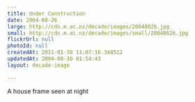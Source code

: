 ```yaml
---
title: Under Construction
date: 2004-08-26
large: http://cdn.m.ac.nz/decade/images/20040826.jpg
small: http://cdn.m.ac.nz/decade/images/small/20040826.jpg
flickrUrl: null
photoId: null
createdAt: 2011-01-30 11:07:16.348512
updatedAt: 2004-08-30 01:54:43
layout: decade-image

---
```

A house frame seen at night
